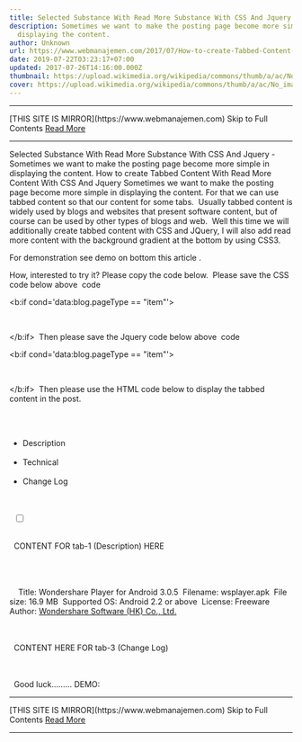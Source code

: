 ```yaml
---
title: Selected Substance With Read More Substance With CSS And Jquery
description: Sometimes we want to make the posting page become more simple in
  displaying the content.
author: Unknown
url: https://www.webmanajemen.com/2017/07/How-to-create-Tabbed-Content-With-Read-More-Content-With-CSS-And-Jquery.html
date: 2019-07-22T03:23:17+07:00
updated: 2017-07-26T14:16:00.000Z
thumbnail: https://upload.wikimedia.org/wikipedia/commons/thumb/a/ac/No_image_available.svg/2048px-No_image_available.svg.png
cover: https://upload.wikimedia.org/wikipedia/commons/thumb/a/ac/No_image_available.svg/2048px-No_image_available.svg.png
---
```


<hr/> [THIS SITE IS MIRROR](https://www.webmanajemen.com) Skip to Full Contents <a href="https://www.webmanajemen.com/2017/07/How-to-create-Tabbed-Content-With-Read-More-Content-With-CSS-And-Jquery.html" rel="follow" class="button" id="read-more">Read More</a> <hr/> Selected Substance With Read More Substance With CSS And Jquery - Sometimes we want to make the posting page become more simple in displaying the content. How to create Tabbed Content With Read More Content With CSS And Jquery
Sometimes we want to make the posting page become more simple in displaying the content. For that we can use tabbed content so that our content for some tabs. 
Usually tabbed content is widely used by blogs and websites that present software content, but of course can be used by other types of blogs and web. 
Well this time we will additionally create tabbed content with CSS and JQuery, I will also add read more content with the background gradient at the bottom by using CSS3. 

 For demonstration see demo on bottom this article .

 How, interested to try it? Please copy the code below. 
Please save the CSS code below above </head> code 

<b:if cond='data:blog.pageType == &quot;item&quot;'> 
<style type='text/css'> 
/*<![CDATA[*/ 
.container-content { 
width: 100%; 
margin: 0 auto 10px 
} 
ul.tabs { 
margin: 0 0 -1px; 
padding: 0; 
list-style: none 
} 
ul.tabs li { 
background: 0 0; 
display: inline-block; 
margin: 0; 
padding: 10px 15px; 
cursor: pointer; 
font-weight: 700; 
border-radius: 4px 4px 0 0; 
} 
.tab-content, 
ul.tabs li.current { 
background: #7e8b96; 
color: #fff 
} 
.tab-content { 
display: none; 
padding: 15px 
} 
.tab-content.current { 
display: inherit 
} 
.container-content .tab-content p, 
.container-content .tab-content ul, 
.container-content .tab-content ol { 
margin: 0 
} 
.container-content .tab-content ul li, 
.container-content .tab-content ol li { 
margin: 0 0 0 20px; 
padding: 0 
} 
.tab-content a { 
color: #9fe3ff 
} 
.technical-box { 
display: block; 
line-height: 1.3 
} 
.technical-box:after { 
content: ""; 
clear: both; 
display: block 
} 
.technical-box .field-name { 
display: inline-block; 
font-weight: 700; 
width: 180px; 
margin: 0; 
position: relative; 
top: 0; 
float: left 
} 
.technical-box .field-value { 
display: inline-block; 
margin: 0; 
width: calc(100% - 180px); 
float: left 
} 
.tab-content input[type="checkbox"] {
position: absolute; 
left: -9999px; 
} 
.hideContent { 
position: relative; 
height: auto; 
} 
label { 
background: #7e8b96; 
display: block; 
height: 30px; 
line-height: 30px; 
cursor: pointer; 
position: absolute; 
bottom: 0; 
left: 0; 
right: 0; 
z-index: 2; 
} 
label:before { 
position: absolute; 
content: 'Read More 🔽'; 
width: 120px; 
text-align: center; 
left: 50%; 
margin-left: -60px; 
font-weight: bold; 
} 
.tab-content input[type="checkbox"] ~ div { 
width: 100%; 
overflow: hidden; 
max-height: 144px; 
padding-bottom: 30px; 
position: relative; 
} 
.tab-content input[type="checkbox"] ~ div:after { 
content: ""; 
width: 100%; 
height: 70px; 
position: absolute; 
bottom: 15px; 
background: -moz-linear-gradient(top, rgba(126, 139, 150, 0) 0%, rgba(126, 139, 150, 1) 100%); 
background: -webkit-linear-gradient(top, rgba(126, 139, 150, 0) 0%, rgba(126, 139, 150, 1) 100%); 
background: linear-gradient(to bottom, rgba(126, 139, 150, 0) 0%, rgba(126, 139, 150, 1) 100%); 
z-index: 1; 
} 
.tab-content input[type="checkbox"]:checked ~ div { 
max-height: 3000px; 
transition: 2s; 
} 
.tab-content input[type="checkbox"]:checked ~ div:after { 
background: 0 0; 
} 
.tab-content input[type="checkbox"]:checked + label:before { 
content: 'Content Less 🔼'; 
} 
@media screen and (max-width:414px) {
ul.tabs li { 
width: 100%; 
-moz-box-sizing: border-box; 
-webkit-box-sizing: border-box; 
box-sizing: border-box; 
border-radius: 4px; 
background: #7e8b96; 
margin: 0 0 5px; 
color: #fff; 
opacity: .7; 
} 
ul.tabs li.current { 
opacity: 1 
} 
} 
/*]]>*/ 
</style> 
</b:if> 
Then please save the Jquery code below above </body> code 

<b:if cond='data:blog.pageType == &quot;item&quot;'> 
<script> 
//<![CDATA[ 
$(document).ready(function() { 
$('ul.tabs li').click(function() { 
var tab_id = $(this).attr('data-tab'); 
$('ul.tabs li').removeClass('current'); 
$('.tab-content').removeClass('current'); 
$(this).addClass('current'); 
$("#" + tab_id).addClass('current'); 
}) 
}) 
//]]> 
</script> 
</b:if> 
Then please use the HTML code below to display the tabbed content in the post. 

<div class="container-content"> 
<ul class="tabs"> 
<li class="tab-link current" data-tab="tab-1">Description</li> 
<li class="tab-link" data-tab="tab-2">Technical</li> 
<li class="tab-link" data-tab="tab-3">Change Log</li> 
</ul> 
<div id="tab-1" class="tab-content current hideContent"> 
<input type="checkbox" id="check_id">
<label for="check_id"></label> 
<div> 
<p> 
CONTENT FOR tab-1 (Description) HERE 
</p> 
</div> 
</div> 
<div id="tab-2" class="tab-content"> 
<span class="technical-box"> 
<span class="field-name">Title:</span> <span class="field-value">Wondershare Player for Android 3.0.5</span> 
<span class="field-name">Filename:</span> <span class="field-value">wsplayer.apk</span> 
<span class="field-name">File size:</span> <span class="field-value">16.9 MB</span> 
<span class="field-name">Supported OS:</span> <span class="field-value">Android 2.2 or above</span> 
<span class="field-name">License:</span> <span class="field-value">Freeware</span> 
<span class="field-name">Author:</span> <span class="field-value"><a href="https://www.wondershare.com/" rel="nofollow" target="_blank" class="external-link">Wondershare Software (HK) Co., Ltd.</a></span> 
</span> 
</div> 
<div id="tab-3" class="tab-content"> 
<p> 
CONTENT HERE FOR tab-3 (Change Log) 
</p> 
</div> 
</div> 
Good luck.........
DEMO: <hr/> [THIS SITE IS MIRROR](https://www.webmanajemen.com) Skip to Full Contents <a href="https://www.webmanajemen.com/2017/07/How-to-create-Tabbed-Content-With-Read-More-Content-With-CSS-And-Jquery.html" rel="follow" class="button" id="read-more">Read More</a> <hr/>